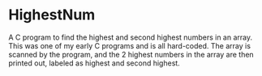 # HighestNum
A C program to find the highest and second highest numbers in an array.
This was one of my early C programs and is all hard-coded. The array is scanned by the program, and the 2 highest numbers in the array are then printed out, labeled as highest and second highest.
